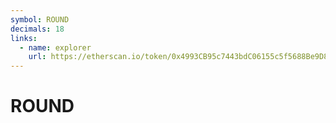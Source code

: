 ```yaml
---
symbol: ROUND
decimals: 18
links:
  - name: explorer
    url: https://etherscan.io/token/0x4993CB95c7443bdC06155c5f5688Be9D8f6999a5
---
```


# ROUND
